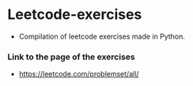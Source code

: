 # Leetcode-exercises
* Compilation of leetcode exercises made in Python.

### Link to the page of the exercises
* https://leetcode.com/problemset/all/
